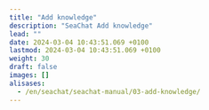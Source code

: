 ```yaml
---
title: "Add knowledge"
description: "SeaChat Add knowledge"
lead: ""
date: 2024-03-04 10:43:51.069 +0100
lastmod: 2024-03-04 10:43:51.069 +0100
weight: 30
draft: false
images: []
alisases: 
  - /en/seachat/seachat-manual/03-add-knowledge/
---
```


